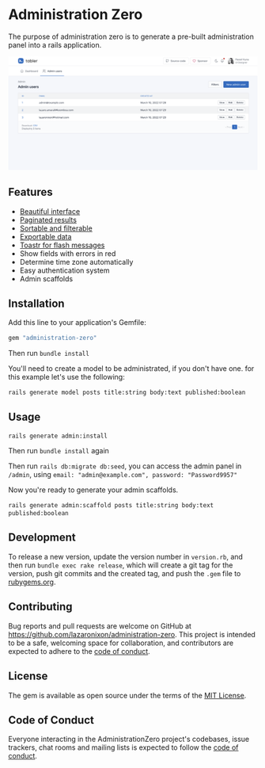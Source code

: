 # Administration Zero

The purpose of administration zero is to generate a pre-built administration panel into a rails application.

<img src=".documentation/screenshot.png" alt="screenshot" style="max-width: 100%;">

## Features

- [Beautiful interface](https://github.com/tabler/tabler)
- [Paginated results](https://github.com/ddnexus/pagy)
- [Sortable and filterable](https://github.com/activerecord-hackery/ransack)
- [Exportable data](https://github.com/westonganger/spreadsheet_architect)
- [Toastr for flash messages](https://getbootstrap.com/docs/5.1/components/toasts)
- Show fields with errors in red
- Determine time zone automatically
- Easy authentication system
- Admin scaffolds

## Installation

Add this line to your application's Gemfile:

```ruby
gem "administration-zero"
```

Then run `bundle install`

You'll need to create a model to be administrated, if you don't have one. for this example let's use the following:

```
rails generate model posts title:string body:text published:boolean
```

## Usage

```
rails generate admin:install
```

Then run `bundle install` again

Then run `rails db:migrate db:seed`, you can access the admin panel in `/admin`, using `email: "admin@example.com", password: "Password9957"`


Now you're ready to generate your admin scaffolds.

```
rails generate admin:scaffold posts title:string body:text published:boolean
```

## Development

To release a new version, update the version number in `version.rb`, and then run `bundle exec rake release`, which will create a git tag for the version, push git commits and the created tag, and push the `.gem` file to [rubygems.org](https://rubygems.org).

## Contributing

Bug reports and pull requests are welcome on GitHub at https://github.com/lazaronixon/administration-zero. This project is intended to be a safe, welcoming space for collaboration, and contributors are expected to adhere to the [code of conduct](https://github.com/lazaronixon/administration-zero/blob/master/CODE_OF_CONDUCT.md).

## License

The gem is available as open source under the terms of the [MIT License](https://opensource.org/licenses/MIT).

## Code of Conduct

Everyone interacting in the AdministrationZero project's codebases, issue trackers, chat rooms and mailing lists is expected to follow the [code of conduct](https://github.com/lazaronixon/administration-zero/blob/master/CODE_OF_CONDUCT.md).
